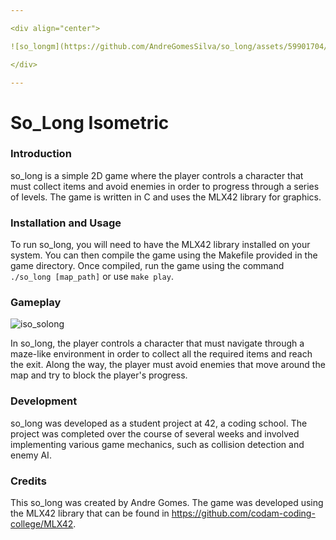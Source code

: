 ```yaml
---

<div align="center">

![so_longm](https://github.com/AndreGomesSilva/so_long/assets/59901704/df65e356-bb44-4f6c-a289-a1fbf3f6ba19)

</div>

---
```


# So_Long Isometric

### Introduction

so_long is a simple 2D game where the player controls a character that must collect items and avoid enemies in order to progress through a series of levels. The game is written in C and uses the MLX42 library for graphics.

### Installation and Usage

To run so_long, you will need to have the MLX42 library installed on your system. You can then compile the game using the Makefile provided in the game directory. Once compiled, run the game using the command `./so_long [map_path]` or use `make play`.

### Gameplay

![iso_solong](https://github.com/AndreGomesSilva/so_long_isometric/assets/59901704/d20f58b6-d87b-4e17-baa8-dd3c7aa1d053)

In so_long, the player controls a character that must navigate through a maze-like environment in order to collect all the required items and reach the exit. Along the way, the player must avoid enemies that move around the map and try to block the player's progress.

### Development

so_long was developed as a student project at 42, a coding school. The project was completed over the course of several weeks and involved implementing various game mechanics, such as collision detection and enemy AI.

### Credits

This so_long was created by Andre Gomes. The game was developed using the MLX42 library that can be found in https://github.com/codam-coding-college/MLX42.
